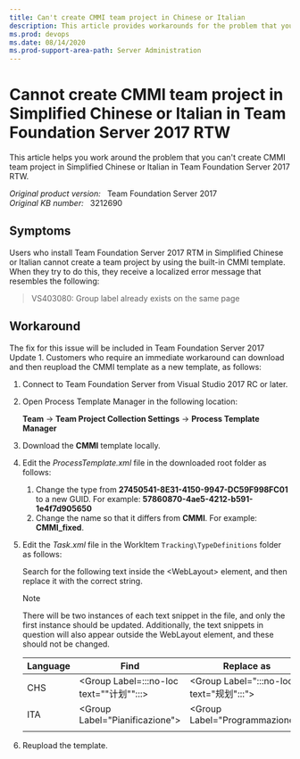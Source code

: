 ```yaml
---
title: Can't create CMMI team project in Chinese or Italian
description: This article provides workarounds for the problem that you can't create CMMI team project in Simplified Chinese or Italian in Team Foundation Server 2017 RTW.
ms.prod: devops
ms.date: 08/14/2020
ms.prod-support-area-path: Server Administration
---
```

# Cannot create CMMI team project in Simplified Chinese or Italian in Team Foundation Server 2017 RTW

This article helps you work around the problem that you can't create CMMI team project in Simplified Chinese or Italian in Team Foundation Server 2017 RTW.

_Original product version:_ &nbsp; Team Foundation Server 2017  
_Original KB number:_ &nbsp; 3212690

## Symptoms

Users who install Team Foundation Server 2017 RTM in Simplified Chinese or Italian cannot create a team project by using the built-in CMMI template. When they try to do this, they receive a localized error message that resembles the following:

> VS403080: Group label already exists on the same page

## Workaround

The fix for this issue will be included in Team Foundation Server 2017 Update 1. Customers who require an immediate workaround can download and then reupload the CMMI template as a new template, as follows:

1. Connect to Team Foundation Server from Visual Studio 2017 RC or later.
2. Open Process Template Manager in the following location:

    **Team** -> **Team Project Collection Settings** -> **Process Template Manager**  

3. Download the **CMMI** template locally.
4. Edit the *ProcessTemplate.xml* file in the downloaded root folder as follows:
      1. Change the type from **27450541-8E31-4150-9947-DC59F998FC01** to a new GUID. For example: **57860870-4ae5-4212-b591-1e4f7d905650**  
      2. Change the name so that it differs from **CMMI**. For example: **CMMI_fixed**.
5. Edit the *Task.xml* file in the WorkItem `Tracking\TypeDefinitions` folder as follows:

    Search for the following text inside the \<WebLayout> element, and then replace it with the correct string.

    > [!NOTE]
    > There will be two instances of each text snippet in the file, and only the first instance should be updated. Additionally, the text snippets in question will also appear outside the WebLayout element, and these should not be changed.

    | Language| Find| Replace as |
    |---|---|---|
    |CHS|\<Group Label=:::no-loc text="\"计划\"":::>|\<Group Label=":::no-loc text="规划":::">|
    |ITA|\<Group Label="Pianificazione">|\<Group Label="Programmazione">|
    ||||

6. Reupload the template.
